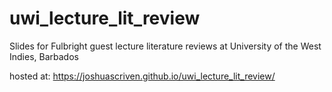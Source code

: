 # uwi_lecture_lit_review
 Slides for Fulbright guest lecture literature reviews at University of the West Indies, Barbados


hosted at: https://joshuascriven.github.io/uwi_lecture_lit_review/